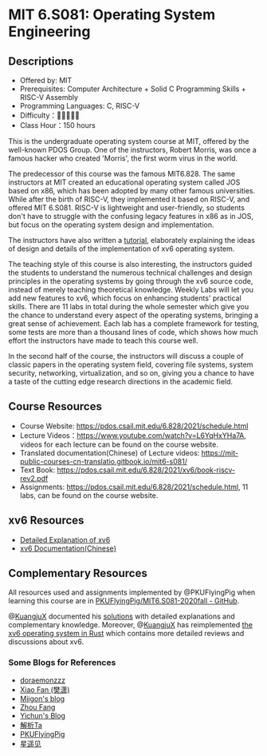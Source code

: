 # MIT 6.S081: Operating System Engineering

## Descriptions

- Offered by: MIT
- Prerequisites: Computer Architecture + Solid C Programming Skills + RISC-V Assembly
- Programming Languages: C, RISC-V
- Difficulty：🌟🌟🌟🌟🌟
- Class Hour：150 hours

This is the undergraduate operating system course at MIT, offered by the well-known PDOS Group. One of the instructors, Robert Morris, was once a famous hacker who created 'Morris', the first worm virus in the world.

The predecessor of this course was the famous MIT6.828. The same instructors at MIT created an educational operating system called JOS based on x86, which has been adopted by many other famous universities. While after the birth of RISC-V, they implemented it based on RISC-V, and offered MIT 6.S081. RISC-V is lightweight and user-friendly, so students don't have to struggle with the confusing legacy features in x86 as in JOS, but focus on the operating system design and implementation. 

The instructors have also written a [tutorial](https://pdos.csail.mit.edu/6.828/2021/xv6/book-riscv-rev2.pdf), elaborately explaining the ideas of design and details of the implementation of xv6 operating system. 

The teaching style of this course is also interesting, the instructors guided the students to understand the numerous technical challenges and design principles in the operating systems by going through the xv6 source code, instead of merely teaching theoretical knowledge. Weekly Labs will let you add new features to xv6, which focus on enhancing students' practical skills. There are 11 labs in total during the whole semester which give you the chance to understand every aspect of the operating systems, bringing a great sense of achievement. Each lab has a complete framework for testing, some tests are more than a thousand lines of code, which shows how much effort the instructors have made to teach this course well.

In the second half of the course, the instructors will discuss a couple of classic papers in the operating system field, covering file systems, system security, networking, virtualization, and so on, giving you a chance to have a taste of the cutting edge research directions in the academic field.

## Course Resources

- Course Website: <https://pdos.csail.mit.edu/6.828/2021/schedule.html>
- Lecture Videos：<https://www.youtube.com/watch?v=L6YqHxYHa7A>, videos for each lecture can be found on the course website.
- Translated documentation(Chinese) of Lecture videos: <https://mit-public-courses-cn-translatio.gitbook.io/mit6-s081/>
- Text Book: <https://pdos.csail.mit.edu/6.828/2021/xv6/book-riscv-rev2.pdf>
- Assignments: <https://pdos.csail.mit.edu/6.828/2021/schedule.html>, 11 labs, can be found on the course website.

## xv6 Resources

- [Detailed Explanation of xv6](https://space.bilibili.com/1040264970/)
- [xv6 Documentation(Chinese)](https://th0ar.gitbooks.io/xv6-chinese/content/index.html)

## Complementary Resources

All resources used and assignments implemented by @PKUFlyingPig when learning this course are in [PKUFlyingPig/MIT6.S081-2020fall - GitHub][github_pkuflyingpig].

@[KuangjuX][KuangjuX] documented his [solutions][solution_kuangjux] with detailed explanations and complementary knowledge. Moreover, @[KuangjuX][KuangjuX] has reimplemented [the xv6 operating system in Rust][xv6-rust] which contains more detailed reviews and discussions about xv6.

[github_pkuflyingpig]: https://github.com/PKUFlyingPig/MIT6.S081-2020fall
[KuangjuX]: https://github.com/KuangjuX
[solution_kuangjux]: https://github.com/KuangjuX/xv6-riscv-solution
[xv6-rust]: https://github.com/Ko-oK-OS/xv6-rust

### Some Blogs for References

- [doraemonzzz](http://doraemonzzz.com/tags/6-S081/)
- [Xiao Fan (樊潇)](https://fanxiao.tech/posts/MIT-6S081-notes/)
- [Miigon's blog](https://blog.miigon.net/categories/mit6-s081/)
- [Zhou Fang](https://walkerzf.github.io/categories/6-S081/index.html)
- [Yichun's Blog](https://www.yichuny.page/tags/Operating%20System)
- [解析Ta](https://blog.csdn.net/u013577996/article/details/108679997)
- [PKUFlyingPig](https://github.com/PKUFlyingPig/MIT6.S081-2020fall)
- [星遥见](https://www.cnblogs.com/weijunji/tag/XV6/)

